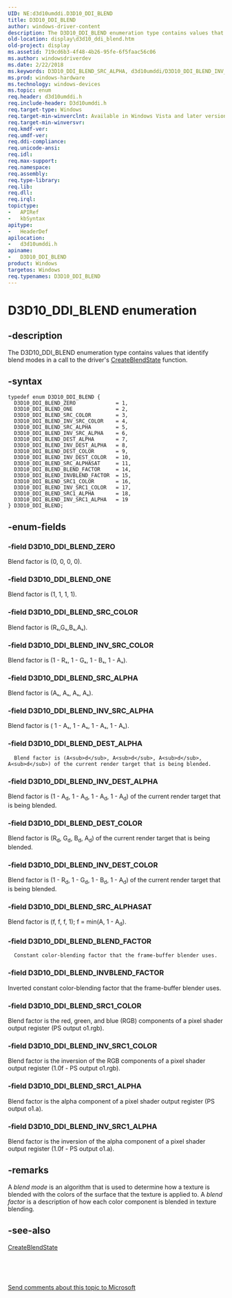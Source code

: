 ```yaml
---
UID: NE:d3d10umddi.D3D10_DDI_BLEND
title: D3D10_DDI_BLEND
author: windows-driver-content
description: The D3D10_DDI_BLEND enumeration type contains values that identify blend modes in a call to the driver's CreateBlendState function.
old-location: display\d3d10_ddi_blend.htm
old-project: display
ms.assetid: 719cd6b3-4f48-4b26-95fe-6f5faac56c06
ms.author: windowsdriverdev
ms.date: 2/22/2018
ms.keywords: D3D10_DDI_BLEND_SRC_ALPHA, d3d10umddi/D3D10_DDI_BLEND_INV_SRC1_ALPHA, D3D10_DDI_BLEND_INV_DEST_ALPHA, D3D10_DDI_BLEND_SRC1_ALPHA, d3d10umddi/D3D10_DDI_BLEND_DEST_ALPHA, D3D10_DDI_BLEND_SRC_ALPHASAT, D3D10_DDI_BLEND_INVBLEND_FACTOR, d3d10umddi/D3D10_DDI_BLEND, D3D10_DDI_BLEND_INV_DEST_COLOR, d3d10umddi/D3D10_DDI_BLEND_SRC_ALPHA, D3D10_DDI_BLEND_INV_SRC1_COLOR, D3D10_DDI_BLEND_SRC_COLOR, D3D10_DDI_BLEND_INV_SRC_COLOR, D3D10_DDI_BLEND_BLEND_FACTOR, D3D10_DDI_BLEND_SRC1_COLOR, D3D10_DDI_BLEND, d3d10umddi/D3D10_DDI_BLEND_DEST_COLOR, d3d10umddi/D3D10_DDI_BLEND_ONE, display.d3d10_ddi_blend, d3d10umddi/D3D10_DDI_BLEND_INV_DEST_ALPHA, D3D10_DDI_BLEND_ZERO, d3d10umddi/D3D10_DDI_BLEND_INV_SRC_ALPHA, D3D10_DDI_BLEND_INV_SRC1_ALPHA, d3d10umddi/D3D10_DDI_BLEND_INV_SRC_COLOR, d3d10umddi/D3D10_DDI_BLEND_INV_SRC1_COLOR, D3D10_DDI_BLEND_ONE, d3d10umddi/D3D10_DDI_BLEND_INV_DEST_COLOR, D3D10_DDI_BLEND enumeration [Display Devices], D3D10_DDI_BLEND_DEST_ALPHA, d3d10umddi/D3D10_DDI_BLEND_BLEND_FACTOR, d3d10umddi/D3D10_DDI_BLEND_SRC1_COLOR, d3d10umddi/D3D10_DDI_BLEND_SRC1_ALPHA, d3d10umddi/D3D10_DDI_BLEND_ZERO, d3d10umddi/D3D10_DDI_BLEND_SRC_COLOR, d3d10umddi/D3D10_DDI_BLEND_SRC_ALPHASAT, D3D10_DDI_BLEND_INV_SRC_ALPHA, D3D10_DDI_BLEND_DEST_COLOR, d3d10umddi/D3D10_DDI_BLEND_INVBLEND_FACTOR, UMDisplayDriver_Dx10param_Structs_de092af6-e6a8-4772-af32-b92d2afcea79.xml
ms.prod: windows-hardware
ms.technology: windows-devices
ms.topic: enum
req.header: d3d10umddi.h
req.include-header: D3d10umddi.h
req.target-type: Windows
req.target-min-winverclnt: Available in Windows Vista and later versions of the Windows operating systems.
req.target-min-winversvr: 
req.kmdf-ver: 
req.umdf-ver: 
req.ddi-compliance: 
req.unicode-ansi: 
req.idl: 
req.max-support: 
req.namespace: 
req.assembly: 
req.type-library: 
req.lib: 
req.dll: 
req.irql: 
topictype:
-	APIRef
-	kbSyntax
apitype:
-	HeaderDef
apilocation:
-	d3d10umddi.h
apiname:
-	D3D10_DDI_BLEND
product: Windows
targetos: Windows
req.typenames: D3D10_DDI_BLEND
---
```


# D3D10_DDI_BLEND enumeration


## -description


The D3D10_DDI_BLEND enumeration type contains values that identify blend modes in a call to the driver's <a href="..\d3d10umddi\nc-d3d10umddi-pfnd3d10ddi_createblendstate.md">CreateBlendState</a> function.


## -syntax


````
typedef enum D3D10_DDI_BLEND { 
  D3D10_DDI_BLEND_ZERO             = 1,
  D3D10_DDI_BLEND_ONE              = 2,
  D3D10_DDI_BLEND_SRC_COLOR        = 3,
  D3D10_DDI_BLEND_INV_SRC_COLOR    = 4,
  D3D10_DDI_BLEND_SRC_ALPHA        = 5,
  D3D10_DDI_BLEND_INV_SRC_ALPHA    = 6,
  D3D10_DDI_BLEND_DEST_ALPHA       = 7,
  D3D10_DDI_BLEND_INV_DEST_ALPHA   = 8,
  D3D10_DDI_BLEND_DEST_COLOR       = 9,
  D3D10_DDI_BLEND_INV_DEST_COLOR   = 10,
  D3D10_DDI_BLEND_SRC_ALPHASAT     = 11,
  D3D10_DDI_BLEND_BLEND_FACTOR     = 14,
  D3D10_DDI_BLEND_INVBLEND_FACTOR  = 15,
  D3D10_DDI_BLEND_SRC1_COLOR       = 16,
  D3D10_DDI_BLEND_INV_SRC1_COLOR   = 17,
  D3D10_DDI_BLEND_SRC1_ALPHA       = 18,
  D3D10_DDI_BLEND_INV_SRC1_ALPHA   = 19
} D3D10_DDI_BLEND;
````


## -enum-fields




### -field D3D10_DDI_BLEND_ZERO

Blend factor is (0, 0, 0, 0).


### -field D3D10_DDI_BLEND_ONE

Blend factor is (1, 1, 1, 1).


### -field D3D10_DDI_BLEND_SRC_COLOR

Blend factor is (Rₛ,Gₛ,Bₛ,Aₛ).


### -field D3D10_DDI_BLEND_INV_SRC_COLOR

Blend factor is (1 - Rₛ, 1 - Gₛ, 1 - Bₛ, 1 - Aₛ). 


### -field D3D10_DDI_BLEND_SRC_ALPHA

Blend factor is (Aₛ, Aₛ, Aₛ, Aₛ). 


### -field D3D10_DDI_BLEND_INV_SRC_ALPHA

Blend factor is ( 1 - Aₛ, 1 - Aₛ, 1 - Aₛ, 1 - Aₛ). 


### -field D3D10_DDI_BLEND_DEST_ALPHA


      Blend factor is (A<sub>d</sub>, A<sub>d</sub>, A<sub>d</sub>, A<sub>d</sub>) of the current render target that is being blended. 
     


### -field D3D10_DDI_BLEND_INV_DEST_ALPHA

Blend factor is (1 - A<sub>d</sub>, 1 - A<sub>d</sub>, 1 - A<sub>d</sub>, 1 - A<sub>d</sub>) of the current render target that is being blended. 


### -field D3D10_DDI_BLEND_DEST_COLOR

Blend factor is (R<sub>d</sub>, G<sub>d</sub>, B<sub>d</sub>, A<sub>d</sub>) of the current render target that is being blended. 


### -field D3D10_DDI_BLEND_INV_DEST_COLOR

Blend factor is (1 - R<sub>d</sub>, 1 - G<sub>d</sub>, 1 - B<sub>d</sub>, 1 - A<sub>d</sub>) of the current render target that is being blended.


### -field D3D10_DDI_BLEND_SRC_ALPHASAT

Blend factor is (f, f, f, 1); f = min(A, 1 - A<sub>d</sub>). 


### -field D3D10_DDI_BLEND_BLEND_FACTOR


      Constant color-blending factor that the frame-buffer blender uses.
     


### -field D3D10_DDI_BLEND_INVBLEND_FACTOR

Inverted constant color-blending factor that the frame-buffer blender uses.


### -field D3D10_DDI_BLEND_SRC1_COLOR

Blend factor is the red, green, and blue (RGB) components of a pixel shader output register (PS output o1.rgb). 


### -field D3D10_DDI_BLEND_INV_SRC1_COLOR

Blend factor is the inversion of the RGB components of a pixel shader output register (1.0f - PS output o1.rgb). 


### -field D3D10_DDI_BLEND_SRC1_ALPHA

Blend factor is the alpha component of a pixel shader output register (PS output o1.a). 


### -field D3D10_DDI_BLEND_INV_SRC1_ALPHA

Blend factor is the inversion of the alpha component of a pixel shader output register (1.0f - PS output o1.a). 


## -remarks



A <i>blend mode</i> is an algorithm that is used to determine how a texture is blended with the colors of the surface that the texture is applied to. A <i>blend factor</i> is a description of how each color component is blended in texture blending.




## -see-also

<a href="..\d3d10umddi\nc-d3d10umddi-pfnd3d10ddi_createblendstate.md">CreateBlendState</a>



 

 

<a href="mailto:wsddocfb@microsoft.com?subject=Documentation%20feedback [display\display]:%20D3D10_DDI_BLEND enumeration%20 RELEASE:%20(2/22/2018)&amp;body=%0A%0APRIVACY STATEMENT%0A%0AWe use your feedback to improve the documentation. We don't use your email address for any other purpose, and we'll remove your email address from our system after the issue that you're reporting is fixed. While we're working to fix this issue, we might send you an email message to ask for more info. Later, we might also send you an email message to let you know that we've addressed your feedback.%0A%0AFor more info about Microsoft's privacy policy, see http://privacy.microsoft.com/en-us/default.aspx." title="Send comments about this topic to Microsoft">Send comments about this topic to Microsoft</a>

